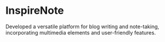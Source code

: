 # InspireNote
Developed a versatile platform for blog writing and note-taking, incorporating multimedia elements and user-friendly features.
